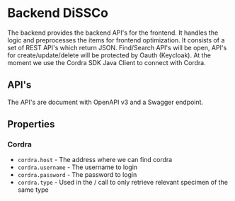 # Backend DiSSCo
The backend provides the backend API's for the frontend.
It handles the logic and preprocesses the items for frontend optimization.
It consists of a set of REST API's which return JSON. 
Find/Search API's will be open, API's for create/update/delete will be protected by Oauth (Keycloak).
At the moment we use the Cordra SDK Java Client to connect with Cordra.

## API's
The API's are document with OpenAPI v3 and a Swagger endpoint.

## Properties

### Cordra
- `cordra.host` - The address where we can find cordra
- `cordra.username` - The username to login
- `cordra.password` - The password to login
- `cordra.type` - Used in the / call to only retrieve relevant specimen of the same type
